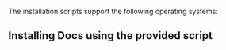 The installation scripts support the following operating systems:

<!-- OS-SUPPORT-LIST-START -->

<!-- OS-SUPPORT-LIST-END -->
<!-- OS-SUPPORT-LIST-START -->

<!-- OS-SUPPORT-LIST-END -->
<!-- OS-SUPPORT-LIST-START -->

<!-- OS-SUPPORT-LIST-END -->
<!-- OS-SUPPORT-LIST-START -->

<!-- OS-SUPPORT-LIST-END -->
<!-- OS-SUPPORT-LIST-START -->

<!-- OS-SUPPORT-LIST-END -->
<!-- OS-SUPPORT-LIST-START -->

<!-- OS-SUPPORT-LIST-END -->
<!-- OS-SUPPORT-LIST-START -->

<!-- OS-SUPPORT-LIST-END -->
<!-- OS-SUPPORT-LIST-START -->

<!-- OS-SUPPORT-LIST-END -->
<!-- OS-SUPPORT-LIST-START -->

<!-- OS-SUPPORT-LIST-END -->
<!-- OS-SUPPORT-LIST-START -->

<!-- OS-SUPPORT-LIST-END -->
<!-- OS-SUPPORT-LIST-START -->

<!-- OS-SUPPORT-LIST-END -->
<!-- OS-SUPPORT-LIST-START -->

<!-- OS-SUPPORT-LIST-END -->
<!-- OS-SUPPORT-LIST-START -->

<!-- OS-SUPPORT-LIST-END -->
<!-- OS-SUPPORT-LIST-START -->

<!-- OS-SUPPORT-LIST-END -->

## Installing Docs using the provided script

